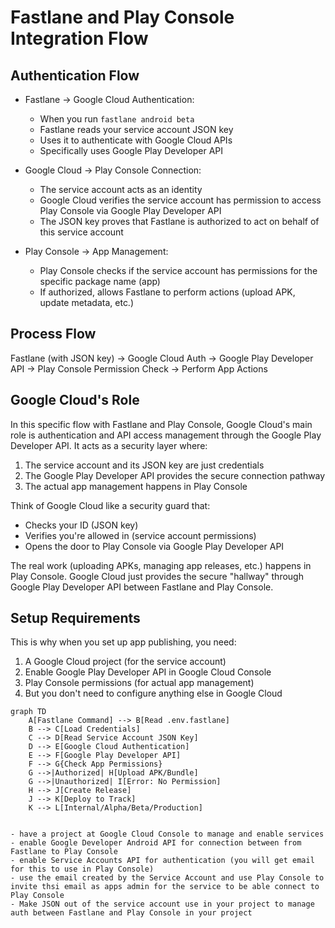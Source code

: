 # Fastlane and Play Console Integration Flow

## Authentication Flow

- Fastlane → Google Cloud Authentication:

  - When you run `fastlane android beta`
  - Fastlane reads your service account JSON key
  - Uses it to authenticate with Google Cloud APIs
  - Specifically uses Google Play Developer API

- Google Cloud → Play Console Connection:

  - The service account acts as an identity
  - Google Cloud verifies the service account has permission to access Play Console via Google Play Developer API
  - The JSON key proves that Fastlane is authorized to act on behalf of this service account

- Play Console → App Management:
  - Play Console checks if the service account has permissions for the specific package name (app)
  - If authorized, allows Fastlane to perform actions (upload APK, update metadata, etc.)

## Process Flow

Fastlane (with JSON key) → Google Cloud Auth → Google Play Developer API → Play Console Permission Check → Perform App Actions

## Google Cloud's Role

In this specific flow with Fastlane and Play Console, Google Cloud's main role is authentication and API access management through the Google Play Developer API. It acts as a security layer where:

1. The service account and its JSON key are just credentials
2. The Google Play Developer API provides the secure connection pathway
3. The actual app management happens in Play Console

Think of Google Cloud like a security guard that:

- Checks your ID (JSON key)
- Verifies you're allowed in (service account permissions)
- Opens the door to Play Console via Google Play Developer API

The real work (uploading APKs, managing app releases, etc.) happens in Play Console. Google Cloud just provides the secure "hallway" through Google Play Developer API between Fastlane and Play Console.

## Setup Requirements

This is why when you set up app publishing, you need:

1. A Google Cloud project (for the service account)
2. Enable Google Play Developer API in Google Cloud Console
3. Play Console permissions (for actual app management)
4. But you don't need to configure anything else in Google Cloud

```mermaid
graph TD
    A[Fastlane Command] --> B[Read .env.fastlane]
    B --> C[Load Credentials]
    C --> D[Read Service Account JSON Key]
    D --> E[Google Cloud Authentication]
    E --> F[Google Play Developer API]
    F --> G{Check App Permissions}
    G -->|Authorized| H[Upload APK/Bundle]
    G -->|Unauthorized| I[Error: No Permission]
    H --> J[Create Release]
    J --> K[Deploy to Track]
    K --> L[Internal/Alpha/Beta/Production]


- have a project at Google Cloud Console to manage and enable services
- enable Google Developer Android API for connection between from Fastlane to Play Console
- enable Service Accounts API for authentication (you will get email for this to use in Play Console)
- use the email created by the Service Account and use Play Console to invite thsi email as apps admin for the service to be able connect to Play Console
- Make JSON out of the service account use in your project to manage auth between Fastlane and Play Console in your project
```
